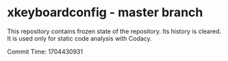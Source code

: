 # xkeyboardconfig - master branch

This repository contains frozen state of the repository.
Its history is cleared. It is used only for static code
analysis with Codacy.

Commit Time: 1704430931